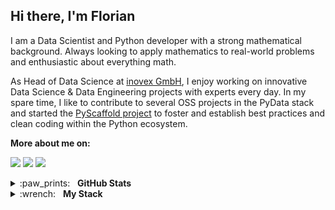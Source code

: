 ## Hi there, I'm Florian

I am a Data Scientist and Python developer with a strong mathematical background. Always looking to apply mathematics to real-world problems and enthusiastic about everything math.

As Head of Data Science at [inovex GmbH](https://www.inovex.de/en/), I enjoy working on innovative Data Science & Data Engineering projects with experts every day. In my spare time, I like to contribute to several OSS projects in the PyData stack and started the [PyScaffold project](https://github.com/pyscaffold) to foster and establish best practices and clean coding within the Python ecosystem.

**More about me on:**

[<img src="https://img.shields.io/badge/linkedin-%230077B5.svg?&style=for-the-badge&logo=linkedin&logoColor=white"/>](https://www.linkedin.com/in/florianwilhelm/)
[<img src="https://img.shields.io/badge/my_blog-%2312100E.svg?&style=for-the-badge&logo=medium&logoColor=white"/>](https://florianwilhelm.info/)
[<img src="https://img.shields.io/badge/twitter-%231DA1F2.svg?&style=for-the-badge&logo=twitter&logoColor=white"/>](https://twitter.com/FlorianWilhelm)


<details>
  <summary>:paw_prints:&nbsp;&nbsp;&nbsp;<b>GitHub Stats</b></summary>
  <br/>
  <p align='center'>
    <a href="#"><img src="https://github-readme-stats.vercel.app/api?username=FlorianWilhelm&show_icons=true&count_private=true&theme=dark" width="355"></a><br/>
    <a href="#"><img src="https://github-readme-stats.vercel.app/api/top-langs/?username=FlorianWilhelm&layout=compact&theme=dark&hide=jupyter%20notebook" width="350"></a>
   </p>  
</details>

<details>
	<summary>:wrench:&nbsp;&nbsp;&nbsp;<b>My Stack</b></summary>
	<br/>
 
![Python](https://img.shields.io/badge/-Python-05122A?style=flat&logo=python)&nbsp;
![Pandas](https://img.shields.io/badge/-Pandas-05122A?style=flat&logo=pandas)&nbsp;
![NumPy](https://img.shields.io/badge/-NumPy-05122A?style=flat&logo=numpy&logoColor=6EA5C6)&nbsp;
![SciPy](https://img.shields.io/badge/-SciPy-05122A?style=flat&logo=scipy&logoColor=8CAAE6)&nbsp;
![Scikit-Learn](https://img.shields.io/badge/-Scikit--Learn-05122A?style=flat&logo=scikit-learn&logoColor=F7931E)&nbsp;
![PyTorch](https://img.shields.io/badge/-PyTorch-05122A?style=flat&logo=pytorch&logoColor=EE4C2C)&nbsp;
![PySpark](https://img.shields.io/badge/-PySpark-05122A?style=flat&logo=apache-spark&logoColor=E25A1C)&nbsp;
![Anaconda](https://img.shields.io/badge/-Anaconda-05122A?style=flat&logo=anaconda&logoColor=44A833)&nbsp;
![Conda-Forge](https://img.shields.io/badge/-Conda--Forge-05122A?style=flat&logo=conda-forge&logoColor=FFFFFF)&nbsp;
![PyCharm](https://img.shields.io/badge/-PyCharm-05122A?style=flat&logo=pycharm&logoColor=7CD68D)&nbsp;
![Jupyter](https://img.shields.io/badge/-Jupyter_Lab-05122A?style=flat&logo=jupyter&logoColor=F37626)&nbsp;
![PyPI](https://img.shields.io/badge/-PyPI-05122A?style=flat&logo=pypi&logoColor=3775A9)&nbsp;
![pre-commit](https://img.shields.io/badge/-pre--commit-05122A?style=flat&logo=pre-commit&logoColor=FAB040)&nbsp;
![Cirrus CI](https://img.shields.io/badge/-Cirrus_CI-05122A?style=flat&logo=cirrus-ci&logoColor=4051B5)&nbsp;
![Git](https://img.shields.io/badge/-Git-05122A?style=flat&logo=git&logoColor=#F05032)&nbsp;
![GitHub](https://img.shields.io/badge/-GitHub-05122A?style=flat&logo=github)&nbsp;
![Markdown](https://img.shields.io/badge/-Markdown-05122A?style=flat&logo=markdown)&nbsp;
![Linux](https://img.shields.io/badge/-Linux-05122A?style=flat&logo=linux&logoColor=#FCC624)&nbsp;
![Ubuntu](https://img.shields.io/badge/-Ubuntu-05122A?style=flat&logo=ubuntu&logoColor=#E95420)&nbsp;
![MacOS](https://img.shields.io/badge/-MacOS-05122A?style=flat&logo=apple&logoColor=FFFFFF)&nbsp;
![Overleaf](https://img.shields.io/badge/-Overleaf-05122A?style=flat&logo=overleaf&logoColor=47A141)&nbsp;
![tmux](https://img.shields.io/badge/-tmux-05122A?style=flat&logo=tmux&logoColor=1BB91F)&nbsp;
![Vim](https://img.shields.io/badge/-vim-05122A?style=flat&logo=vim&logoColor=019733)&nbsp;
![VLC](https://img.shields.io/badge/-VLC-05122A?style=flat&logo=vlc-media-player&logoColor=FF8800)&nbsp;
![Wikipedia](https://img.shields.io/badge/-Wikipedia-05122A?style=flat&logo=wikipedia&logoColor=FFFFFF)&nbsp;
![Stack-Overflow](https://img.shields.io/badge/-Stack--Overflow-05122A?style=flat&logo=stack-overflow&logoColor=F58025)&nbsp;
</details>

